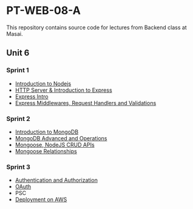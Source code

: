 # PT-WEB-08-A

This repository contains source code for lectures from Backend class at Masai. 

## Unit 6
### Sprint 1

* [Introduction to Nodejs](./01-Intro)
* [HTTP Server & Introduction to Express](./02-HTTP%20Basics)
* [Express Intro](./03-Express)
* [Express Middlewares, Request Handlers and Validations](./04-Express-Middlewares)

### Sprint 2
* [Introduction to MongoDB](./05-DB-Mongo-Intro)
* [MongoDB Advanced and Operations](./06-MongoDB%20CRUD%20and%20Operators)
* [Mongoose, NodeJS CRUD APIs](./07-Mongoose)
* [Mongoose Relationships](./08-Relationships)

### Sprint 3
* [Authentication and Authorization](./09-Auth)
* [OAuth](./09-Auth)
* PSC
* [Deployment on AWS](./11-Deployment)

